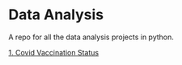 # Data Analysis

A repo for all the data analysis projects in python.

[1. Covid Vaccination Status](https://github.com/tintovarghesep/data_analysis_python/tree/main/Covid%20Vaccination%20Status)

